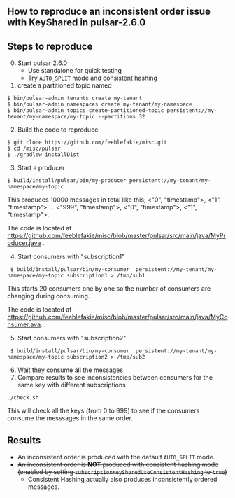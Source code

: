 ## How to reproduce an inconsistent order issue with KeyShared in pulsar-2.6.0

## Steps to reproduce

0. Start pulsar 2.6.0
   - Use standalone for quick testing
   - Try `AUTO_SPLIT` mode and consistent hashing
1. create a partitioned topic named
```
$ bin/pulsar-admin tenants create my-tenant
$ bin/pulsar-admin namespaces create my-tenant/my-namespace
$ bin/pulsar-admin topics create-partitioned-topic persistent://my-tenant/my-namespace/my-topic --partitions 32
```
2. Build the code to reproduce
```
$ git clone https://github.com/feeblefakie/misc.git
$ cd /misc/pulsar
$ ./gradlew installDist
```
3. Start a producer
```
$ build/install/pulsar/bin/my-producer persistent://my-tenant/my-namespace/my-topic
```
This produces 10000 messages in total like this; <"0", "timestamp">, <"1", "timestamp"> ... <"999", "timestamp">, <"0", "timestamp">, <"1", "timestamp">.

The code is located at https://github.com/feeblefakie/misc/blob/master/pulsar/src/main/java/MyProducer.java
.

4. Start consumers with "subscription1"
```
 $ build/install/pulsar/bin/my-consumer  persistent://my-tenant/my-namespace/my-topic subscription1 > /tmp/sub1
 ```
This starts 20 consumers one by one so the number of consumers are changing during consuming.

The code is located at https://github.com/feeblefakie/misc/blob/master/pulsar/src/main/java/MyConsumer.ava.
.

5. Start consumers with "subscription2"
```
 $ build/install/pulsar/bin/my-consumer  persistent://my-tenant/my-namespace/my-topic subscription2 > /tmp/sub2
```
6. Wait they consume all the messages
7. Compare results to see inconsistencies between consumers for the same key with different subscriptions
```
./check.sh
```
This will check all the keys (from 0 to 999) to see if the consumers consume the messsages in the same order.

## Results

- An inconsistent order is produced with the default `AUTO_SPLIT` mode.
- ~~An inconsistent order is **NOT** produced with consistent hashing mode (enabled by setting `subscriptionKeySharedUseConsistentHashing` to `true`)~~
   - Consistent Hashing actually also produces inconsistently ordered messages.
